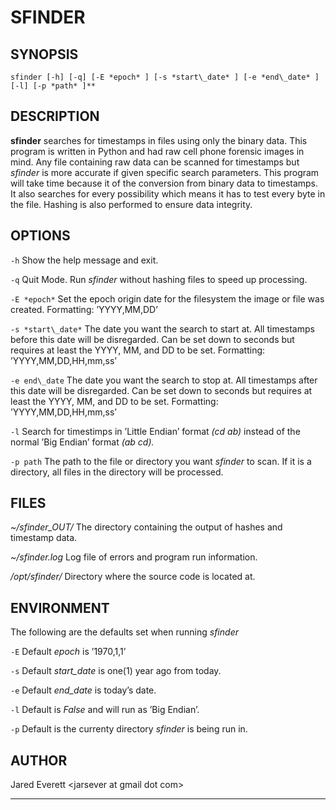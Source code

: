 SFINDER
=======

SYNOPSIS
--------

`sfinder [-h] [-q] [-E *epoch* ] [-s *start\_date* ] [-e *end\_date* ] [-l] [-p *path* ]**`

DESCRIPTION
-----------

**sfinder** searches for timestamps in files using only the binary data.
This program is written in Python and had raw cell phone forensic images
in mind. Any file containing raw data can be scanned for timestamps but
*sfinder* is more accurate if given specific search parameters. This
program will take time because it of the conversion from binary data to
timestamps. It also searches for every possibility which means it has to
test every byte in the file. Hashing is also performed to ensure data
integrity.

OPTIONS
-------

`-h`
	Show the help message and exit.

`-q`
	Quit Mode. Run *sfinder* without hashing files to speed up processing.

`-E *epoch*`
	Set the epoch origin date for the filesystem the image or file was
	created. Formatting: ’YYYY,MM,DD’

`-s *start\_date*`
	The date you want the search to start at. All timestamps before this
	date will be disregarded. Can be set down to seconds but requires at
	least the YYYY, MM, and DD to be set. Formatting: ’YYYY,MM,DD,HH,mm,ss’

`-e end\_date`
	The date you want the search to stop at. All timestamps after this date
	will be disregarded. Can be set down to seconds but requires at least
	the YYYY, MM, and DD to be set. Formatting: ’YYYY,MM,DD,HH,mm,ss’

`-l`
	Search for timestimps in ’Little Endian’ format *(cd ab)* instead of the
	normal ’Big Endian’ format *(ab cd).*

`-p path`
	The path to the file or directory you want *sfinder* to scan. If it is a
	directory, all files in the directory will be processed.

FILES
-----

*\~/sfinder\_OUT/*
	The directory containing the output of hashes and timestamp data.

*\~/sfinder.log*
	Log file of errors and program run information.

*/opt/sfinder/*
	Directory where the source code is located at.

ENVIRONMENT
-----------

The following are the defaults set when running *sfinder*

`-E`
	Default *epoch* is ’1970,1,1’

`-s`
	Default *start\_date* is one(1) year ago from today.

`-e`
	Default *end\_date* is today’s date.

`-l`
	Default is *False* and will run as ’Big Endian’.

`-p`
	Default is the currenty directory *sfinder* is being run in.

AUTHOR
------

Jared Everett <jarsever at gmail dot com\>

* * * * *
